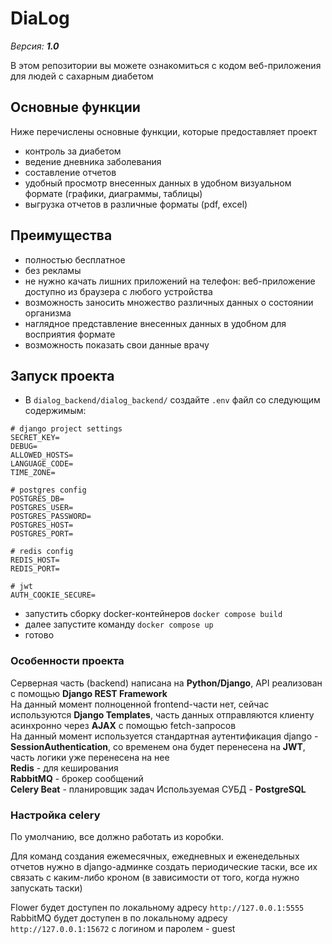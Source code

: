# DiaLog

_Версия: **1.0**_

В этом репозитории вы можете ознакомиться с кодом веб-приложения для людей с сахарным диабетом

## Основные функции

Ниже перечислены основные функции, которые предоставляет проект

- контроль за диабетом
- ведение дневника заболевания
- составление отчетов 
- удобный просмотр внесенных данных в удобном визуальном формате (графики, диаграммы, таблицы)
- выгрузка отчетов в различные форматы (pdf, excel)

## Преимущества

- полностью бесплатное
- без рекламы
- не нужно качать лишних приложений на телефон: веб-приложение доступно из браузера с любого устройства
- возможность заносить множество различных данных о состоянии организма
- наглядное представление внесенных данных в удобном для восприятия формате
- возможность показать свои данные врачу

## Запуск проекта

- В `dialog_backend/dialog_backend/` создайте `.env` файл со следующим содержимым:
```dotenv
# django project settings
SECRET_KEY=
DEBUG=
ALLOWED_HOSTS=
LANGUAGE_CODE=
TIME_ZONE=

# postgres config
POSTGRES_DB=
POSTGRES_USER=
POSTGRES_PASSWORD=
POSTGRES_HOST=
POSTGRES_PORT=

# redis config
REDIS_HOST=
REDIS_PORT=

# jwt
AUTH_COOKIE_SECURE=
```
- запустить сборку docker-контейнеров `docker compose build`
- далее запустите команду `docker compose up`
- готово

### Особенности проекта

Серверная часть (backend) написана на **Python/Django**, API реализован с помощью **Django REST Framework**  
На данный момент полноценной frontend-части нет, сейчас используются **Django Templates**, часть данных отправляются клиенту асинхронно через **AJAX** с помощью fetch-запросов  
На данный момент используется стандартная аутентификация django - **SessionAuthentication**, со временем она будет перенесена на **JWT**, часть логики уже перенесена на нее  
**Redis** - для кеширования  
**RabbitMQ** - брокер сообщений  
**Celery Beat** - планировщик задач
Используемая СУБД - **PostgreSQL**

### Настройка celery

По умолчанию, все должно работать из коробки.

Для команд создания ежемесячных, ежедневных и еженедельных отчетов нужно в django-админке создать периодические таски, все их связать с каким-либо кроном (в зависимости от того, когда нужно запускать таски)

Flower будет доступен по локальному адресу `http://127.0.0.1:5555`
RabbitMQ будет доступен в по локальному адресу `http://127.0.0.1:15672` с логином и паролем - guest
